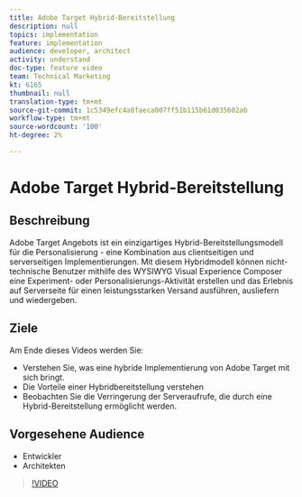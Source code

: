 ```yaml
---
title: Adobe Target Hybrid-Bereitstellung
description: null
topics: implementation
feature: implementation
audience: developer, architect
activity: understand
doc-type: feature video
team: Technical Marketing
kt: 6165
thumbnail: null
translation-type: tm+mt
source-git-commit: 1c5349efc4a8faeca007ff51b115b61d035602ab
workflow-type: tm+mt
source-wordcount: '100'
ht-degree: 2%

---
```



# Adobe Target Hybrid-Bereitstellung

## Beschreibung

Adobe Target Angebots ist ein einzigartiges Hybrid-Bereitstellungsmodell für die Personalisierung - eine Kombination aus clientseitigen und serverseitigen Implementierungen. Mit diesem Hybridmodell können nicht-technische Benutzer mithilfe des WYSIWYG Visual Experience Composer eine Experiment- oder Personalisierungs-Aktivität erstellen und das Erlebnis auf Serverseite für einen leistungsstarken Versand ausführen, ausliefern und wiedergeben. 

## Ziele

Am Ende dieses Videos werden Sie:

* Verstehen Sie, was eine hybride Implementierung von Adobe Target mit sich bringt.
* Die Vorteile einer Hybridbereitstellung verstehen
* Beobachten Sie die Verringerung der Serveraufrufe, die durch eine Hybrid-Bereitstellung ermöglicht werden.

## Vorgesehene Audience

* Entwickler
* Architekten

>[!VIDEO](https://video.tv.adobe.com/v/41698/?quality=12)

<!-- JUDY: add to this once we have documentation. And/or add to this, with links to the on-device decisioning content. For more information, visit the [documentation](https://docs.adobe.com/content/help/en/target/using/implement-target/implementing-target.html). -->
